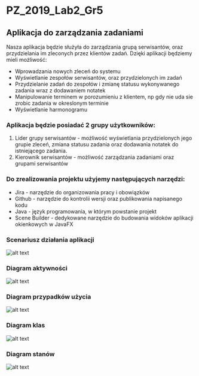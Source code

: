 # PZ_2019_Lab2_Gr5

## Aplikacja do zarządzania zadaniami

Nasza aplikacja będzie służyła do zarządzania grupą serwisantów, oraz przydzielania im zleconych przez klientów zadań. Dzięki aplikacji będziemy mieli możliwość:

- Wprowadzania nowych zleceń do systemu
- Wyświetlanie zespołów serwisantów, oraz przydzielonych im zadań
- Przydzielanie zadań do zespołów i zmianę statusu wykonywanego zadania wraz z dodawaniem notatek
- Manipulowanie terminem w porozumieniu z klientem, np gdy nie uda sie zrobic zadania w okreslonym terminie
- Wyświetlanie harmonogramu


### Aplikacja będzie posiadać 2 grupy użytkowników:

1. Lider grupy serwisantów - możliwość wyświetlania przydzielonych jego grupie zleceń, zmiana statusu zadania oraz dodawania notatek do istniejącego zadania.
1. Kierownik serwisantów - możliwość zarządzania zadaniami oraz grupami serwisantów

### Do zrealizowania projektu użyjemy następujących narzędzi:

- Jira - narzędzie do organizowania pracy i obowiązków
- Github - narzędzie do kontrolii wersji oraz publikowania napisanego kodu
- Java - język programowania, w którym powstanie projekt
- Scene Builder - dedykowane narzędzie do budowania widoków aplikacji okienkowych w JavaFX

### Scenariusz działania aplikacji

![alt text](https://github.com/mjochab/PZ_2019_Lab2_Gr6/blob/master/doc/diagrams/scenariusz.png "scenariusz")

### Diagram aktywności

![alt text](https://github.com/mjochab/PZ_2019_Lab2_Gr6/blob/master/doc/diagrams/Diagram_aktywności.jpg "diagram aktywności")

### Diagram przypadków użycia

![alt text](https://github.com/mjochab/PZ_2019_Lab2_Gr6/blob/master/doc/diagrams/Przypadków_użycia.jpg "diagram przypadków użycia")

### Diagram klas

![alt text](https://github.com/mjochab/PZ_2019_Lab2_Gr6/blob/master/doc/diagrams/Diagram_klas.png "diagram klas")

### Diagram stanów

![alt text](https://github.com/mjochab/PZ_2019_Lab2_Gr6/blob/master/doc/diagrams/Diagram_stanów.png "diagram stanów")






